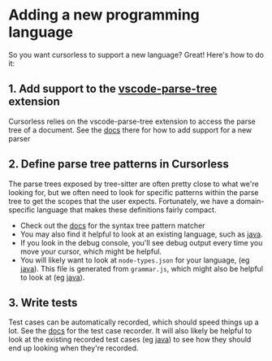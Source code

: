 # Adding a new programming language

So you want cursorless to support a new language? Great! Here's how to do it:

## 1. Add support to the [vscode-parse-tree](https://github.com/pokey/vscode-parse-tree) extension

Cursorless relies on the vscode-parse-tree extension to access the parse tree
of a document. See the
[docs](https://github.com/pokey/vscode-parse-tree/#adding-a-new-language) there
for how to add support for a new parser

## 2. Define parse tree patterns in Cursorless

The parse trees exposed by tree-sitter are often pretty close to what we're
looking for, but we often need to look for specific patterns within the parse
tree to get the scopes that the user expects. Fortunately, we have a
domain-specific language that makes these definitions fairly compact.

- Check out the [docs](parse-tree-patterns.md) for the syntax tree pattern
  matcher
- You may also find it helpful to look at an existing language, such as
  [java](../../src/languages/java.ts).
- If you look in the debug console, you'll see debug output every time you move
  your cursor, which might be helpful.
- You will likely want to look at `node-types.json` for your language, (eg [java](https://github.com/tree-sitter/tree-sitter-java/blob/master/src/node-types.json)). This file is generated from `grammar.js`, which might also be helpful to look at (eg [java](https://github.com/tree-sitter/tree-sitter-java/blob/master/grammar.js)).

## 3. Write tests

Test cases can be automatically recorded, which should speed things up a lot.
See the [docs](test-case-recorder.md) for the test case recorder. It will also
likely be helpful to look at the existing recorded test cases (eg
[java](../../src/test/suite/fixtures/recorded/languages/java)) to see how
they
should end up looking when they're recorded.
